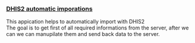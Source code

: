 <h3><u>DHIS2 automatic imporations </u></h3>

This appication helps to  automatically import with DHIS2 <br>
The goal is to get first of all required informations from the server, after we can we can manupilate them and send back data to the server.